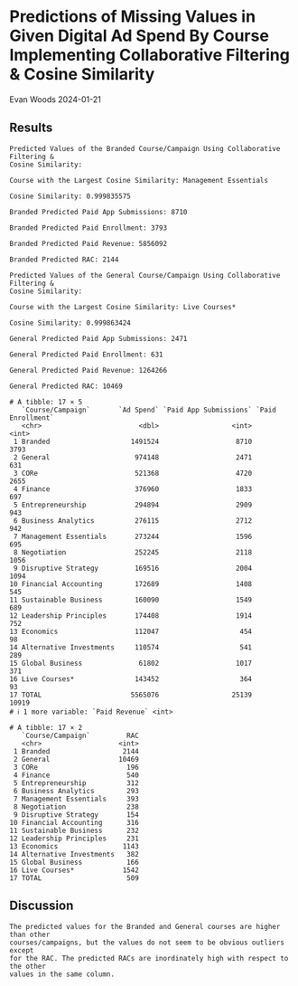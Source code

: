 Predictions of Missing Values in Given Digital Ad Spend By Course
Implementing Collaborative Filtering & Cosine Similarity
================
Evan Woods
2024-01-21

<!-- ## Import Libraries -->
<!-- ## Functions -->
<!-- ## Import Data -->
<!-- ## Identifying the Maximum Cosine Similarities -->
<!-- ## Collaborative Filtering To Predict Paid Revenue -->

## Results

    Predicted Values of the Branded Course/Campaign Using Collaborative Filtering &
    Cosine Similarity:

    Course with the Largest Cosine Similarity: Management Essentials

    Cosine Similarity: 0.999835575

    Branded Predicted Paid App Submissions: 8710

    Branded Predicted Paid Enrollment: 3793

    Branded Predicted Paid Revenue: 5856092

    Branded Predicted RAC: 2144

    Predicted Values of the General Course/Campaign Using Collaborative Filtering &
    Cosine Similarity:

    Course with the Largest Cosine Similarity: Live Courses*

    Cosine Similarity: 0.999863424

    General Predicted Paid App Submissions: 2471

    General Predicted Paid Enrollment: 631

    General Predicted Paid Revenue: 1264266

    General Predicted RAC: 10469

    # A tibble: 17 × 5
       `Course/Campaign`       `Ad Spend` `Paid App Submissions` `Paid Enrollment`
       <chr>                        <dbl>                  <int>             <int>
     1 Branded                    1491524                   8710              3793
     2 General                     974148                   2471               631
     3 CORe                        521368                   4720              2655
     4 Finance                     376960                   1833               697
     5 Entrepreneurship            294894                   2909               943
     6 Business Analytics          276115                   2712               942
     7 Management Essentials       273244                   1596               695
     8 Negotiation                 252245                   2118              1056
     9 Disruptive Strategy         169516                   2004              1094
    10 Financial Accounting        172689                   1408               545
    11 Sustainable Business        160090                   1549               689
    12 Leadership Principles       174408                   1914               752
    13 Economics                   112047                    454                98
    14 Alternative Investments     110574                    541               289
    15 Global Business              61802                   1017               371
    16 Live Courses*               143452                    364                93
    17 TOTAL                      5565076                  25139             10919
    # ℹ 1 more variable: `Paid Revenue` <int>

    # A tibble: 17 × 2
       `Course/Campaign`         RAC
       <chr>                   <int>
     1 Branded                  2144
     2 General                 10469
     3 CORe                      196
     4 Finance                   540
     5 Entrepreneurship          312
     6 Business Analytics        293
     7 Management Essentials     393
     8 Negotiation               238
     9 Disruptive Strategy       154
    10 Financial Accounting      316
    11 Sustainable Business      232
    12 Leadership Principles     231
    13 Economics                1143
    14 Alternative Investments   382
    15 Global Business           166
    16 Live Courses*            1542
    17 TOTAL                     509

## Discussion

    The predicted values for the Branded and General courses are higher than other
    courses/campaigns, but the values do not seem to be obvious outliers except
    for the RAC. The predicted RACs are inordinately high with respect to the other
    values in the same column.
